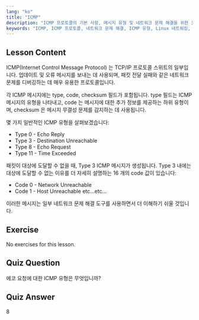 ```yaml
---
lang: "ko"
title: "ICMP"
description: "ICMP 프로토콜의 기본 사항, 메시지 유형 및 네트워크 문제 해결을 위한 코드를 학습합니다. ICMP 가 네트워크 문제를 디버깅하는 방법을 이해합니다."
keywords: "ICMP, ICMP 프로토콜, 네트워크 문제 해결, ICMP 유형, Linux 네트워킹, 초급, 튜토리얼, 가이드"
---
```


## Lesson Content

ICMP(Internet Control Message Protocol) 는 TCP/IP 프로토콜 스위트의 일부입니다. 업데이트 및 오류 메시지를 보내는 데 사용되며, 패킷 전달 실패와 같은 네트워크 문제를 디버깅하는 데 매우 유용한 프로토콜입니다.

각 ICMP 메시지에는 type, code, checksum 필드가 포함됩니다. type 필드는 ICMP 메시지의 유형을 나타내고, code 는 메시지에 대한 추가 정보를 제공하는 하위 유형이며, checksum 은 메시지 무결성 문제를 감지하는 데 사용됩니다.

몇 가지 일반적인 ICMP 유형을 살펴보겠습니다:

- Type 0 - Echo Reply
- Type 3 - Destination Unreachable
- Type 8 - Echo Request
- Type 11 - Time Exceeded

패킷이 대상에 도달할 수 없을 때, Type 3 ICMP 메시지가 생성됩니다. Type 3 내에는 대상에 도달할 수 없는 이유를 더 자세히 설명하는 16 개의 code 값이 있습니다:

- Code 0 - Network Unreachable
- Code 1 - Host Unreachable
  etc...etc...

이러한 메시지는 일부 네트워크 문제 해결 도구를 사용하면서 더 이해하기 쉬울 것입니다.

## Exercise

No exercises for this lesson.

## Quiz Question

에코 요청에 대한 ICMP 유형은 무엇입니까?

## Quiz Answer

8
